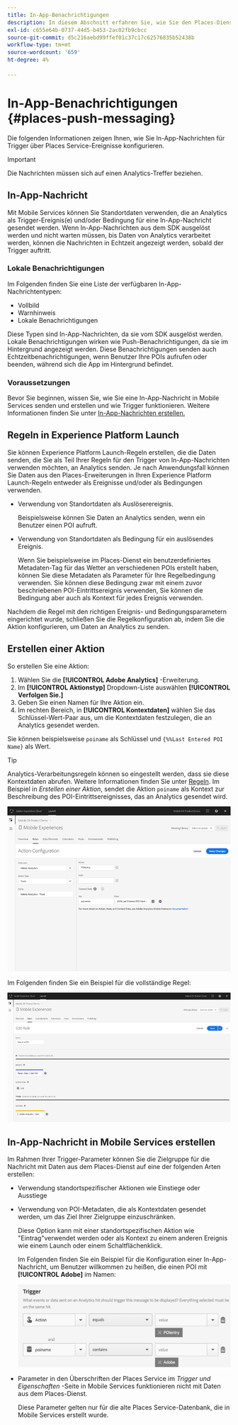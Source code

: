 ```yaml
---
title: In-App-Benachrichtigungen
description: In diesem Abschnitt erfahren Sie, wie Sie den Places-Dienst mit In-App-Nachrichten verwenden.
exl-id: c655e64b-0737-44d5-b453-2ac02fb9cbcc
source-git-commit: d5c216aebd99ffef01c37c17c62576835b52438b
workflow-type: tm+mt
source-wordcount: '659'
ht-degree: 4%

---
```


# In-App-Benachrichtigungen {#places-push-messaging}

Die folgenden Informationen zeigen Ihnen, wie Sie In-App-Nachrichten für Trigger über Places Service-Ereignisse konfigurieren.

>[!IMPORTANT]
>
>Die Nachrichten müssen sich auf einen Analytics-Treffer beziehen.

## In-App-Nachricht

Mit Mobile Services können Sie Standortdaten verwenden, die an Analytics als Trigger-Ereignis(e) und/oder Bedingung für eine In-App-Nachricht gesendet werden. Wenn In-App-Nachrichten aus dem SDK ausgelöst werden und nicht warten müssen, bis Daten von Analytics verarbeitet werden, können die Nachrichten in Echtzeit angezeigt werden, sobald der Trigger auftritt.

### Lokale Benachrichtigungen

Im Folgenden finden Sie eine Liste der verfügbaren In-App-Nachrichtentypen:

* Vollbild
* Warnhinweis
* Lokale Benachrichtigungen

Diese Typen sind In-App-Nachrichten, da sie vom SDK ausgelöst werden. Lokale Benachrichtigungen wirken wie Push-Benachrichtigungen, da sie im Hintergrund angezeigt werden. Diese Benachrichtigungen senden auch Echtzeitbenachrichtigungen, wenn Benutzer Ihre POIs aufrufen oder beenden, während sich die App im Hintergrund befindet.

### Voraussetzungen

Bevor Sie beginnen, wissen Sie, wie Sie eine In-App-Nachricht in Mobile Services senden und erstellen und wie Trigger funktionieren. Weitere Informationen finden Sie unter [In-App-Nachrichten erstellen.](https://experienceleague.adobe.com/docs/discontinued/using/mobile-services.html)

## Regeln in Experience Platform Launch

Sie können Experience Platform Launch-Regeln erstellen, die die Daten senden, die Sie als Teil Ihrer Regeln für den Trigger von In-App-Nachrichten verwenden möchten, an Analytics senden. Je nach Anwendungsfall können Sie Daten aus den Places-Erweiterungen in Ihren Experience Platform Launch-Regeln entweder als Ereignisse und/oder als Bedingungen verwenden.

* Verwendung von Standortdaten als Auslöserereignis.

  Beispielsweise können Sie Daten an Analytics senden, wenn ein Benutzer einen POI aufruft.

* Verwendung von Standortdaten als Bedingung für ein auslösendes Ereignis.

  Wenn Sie beispielsweise im Places-Dienst ein benutzerdefiniertes Metadaten-Tag für das Wetter an verschiedenen POIs erstellt haben, können Sie diese Metadaten als Parameter für Ihre Regelbedingung verwenden. Sie können diese Bedingung zwar mit einem zuvor beschriebenen POI-Eintrittsereignis verwenden, Sie können die Bedingung aber auch als Kontext für jedes Ereignis verwenden.

Nachdem die Regel mit den richtigen Ereignis- und Bedingungsparametern eingerichtet wurde, schließen Sie die Regelkonfiguration ab, indem Sie die Aktion konfigurieren, um Daten an Analytics zu senden.

## Erstellen einer Aktion

So erstellen Sie eine Aktion:

1. Wählen Sie die **[!UICONTROL Adobe Analytics]** -Erweiterung.
1. Im **[!UICONTROL Aktionstyp]** Dropdown-Liste auswählen **[!UICONTROL Verfolgen Sie.]**
1. Geben Sie einen Namen für Ihre Aktion ein.
1. Im rechten Bereich, in **[!UICONTROL Kontextdaten]** wählen Sie das Schlüssel-Wert-Paar aus, um die Kontextdaten festzulegen, die an Analytics gesendet werden.

Sie können beispielsweise `poiname` als Schlüssel und `{%%Last Entered POI Name}` als Wert.

>[!TIP]
>
>Analytics-Verarbeitungsregeln können so eingestellt werden, dass sie diese Kontextdaten abrufen. Weitere Informationen finden Sie unter [Regeln](https://experienceleague.adobe.com/docs/analytics/admin/admin-tools/manage-report-suites/edit-report-suite/report-suite-general/c-processing-rules/processing-rules.html). Im Beispiel in *Erstellen einer Aktion*, sendet die Aktion `poiname` als Kontext zur Beschreibung des POI-Eintrittsereignisses, das an Analytics gesendet wird.

![Erstellen einer Aktion](/help/assets/configure-action.png)

Im Folgenden finden Sie ein Beispiel für die vollständige Regel:

![abgeschlossene Regel](/help/assets/create-a-rule.png)

## In-App-Nachricht in Mobile Services erstellen

Im Rahmen Ihrer Trigger-Parameter können Sie die Zielgruppe für die Nachricht mit Daten aus dem Places-Dienst auf eine der folgenden Arten erstellen:

* Verwendung standortspezifischer Aktionen wie Einstiege oder Ausstiege
* Verwendung von POI-Metadaten, die als Kontextdaten gesendet werden, um das Ziel Ihrer Zielgruppe einzuschränken.

  Diese Option kann mit einer standortspezifischen Aktion wie &quot;Eintrag&quot;verwendet werden oder als Kontext zu einem anderen Ereignis wie einem Launch oder einem Schaltflächenklick.

  Im Folgenden finden Sie ein Beispiel für die Konfiguration einer In-App-Nachricht, um Benutzer willkommen zu heißen, die einen POI mit **[!UICONTROL Adobe]** im Namen:

  ![Trigger-Parameter](/help/assets/trigger-parameters.png)

* Parameter in den Überschriften der Places Service im *Trigger und Eigenschaften* -Seite in Mobile Services funktionieren nicht mit Daten aus dem Places-Dienst.

  Diese Parameter gelten nur für die alte Places Service-Datenbank, die in Mobile Services erstellt wurde.
